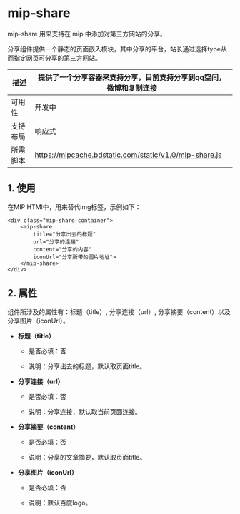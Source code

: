 # mip-share

mip-share 用来支持在 mip 中添加对第三方网站的分享。

分享组件提供一个静态的页面嵌入模块，其中分享的平台，站长通过选择type从而指定网页可分享的第三方网站。

描述|提供了一个分享容器来支持分享，目前支持分享到qq空间，微博和复制连接
----|----
可用性|开发中
支持布局| 响应式
所需脚本|https://mipcache.bdstatic.com/static/v1.0/mip-share.js

## 1. 使用

在MIP HTMl中，用来替代img标签，示例如下：

```
<div class="mip-share-container">
    <mip-share 
        title="分享出去的标题" 
        url="分享的连接" 
        content="分享的内容" 
        iconUrl="分享所带的图片地址">
    </mip-share>
</div>
```
## 2. 属性

组件所涉及的属性有：标题（title）, 分享连接（url）, 分享摘要（content）以及分享图片（iconUrl）。

- **标题（title）**

    - 是否必填：否

    - 说明：分享出去的标题，默认取页面title。

- **分享连接（url）**

    - 是否必填：否

    - 说明：分享连接，默认取当前页面连接。

- **分享摘要（content）**

    - 是否必填：否

    - 说明：分享的文章摘要，默认取页面title。

- **分享图片（iconUrl）**

    - 是否必填：否

    - 说明：默认百度logo。
